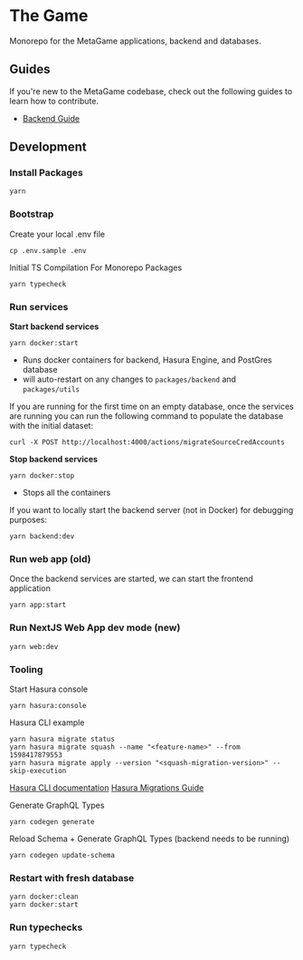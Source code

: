 # The Game

Monorepo for the MetaGame applications, backend and databases.

## Guides

If you're new to the MetaGame codebase, check out the following guides to learn how to contribute.

- [Backend Guide](guides/BACKEND.md)

## Development

### Install Packages

```shell script
yarn
```

### Bootstrap

Create your local .env file

```shell script
cp .env.sample .env
```

Initial TS Compilation For Monorepo Packages

```shell script
yarn typecheck
```

### Run services

**Start backend services**

```shell script
yarn docker:start
```

- Runs docker containers for backend, Hasura Engine, and PostGres database
- will auto-restart on any changes to `packages/backend` and `packages/utils`

If you are running for the first time on an empty database, once the services
are running you can run the following command to populate the database with
the initial dataset:

```shell script
curl -X POST http://localhost:4000/actions/migrateSourceCredAccounts
```

**Stop backend services**

```shell script
yarn docker:stop
```

- Stops all the containers

If you want to locally start the backend server (not in Docker) for debugging purposes:

```shell script
yarn backend:dev
```

### Run web app (old)

Once the backend services are started, we can start the frontend application

```shell script
yarn app:start
```

### Run NextJS Web App dev mode (new)

```shell script
yarn web:dev
```

### Tooling

Start Hasura console

```shell script
yarn hasura:console
```

Hasura CLI example

```shell script
yarn hasura migrate status
yarn hasura migrate squash --name "<feature-name>" --from 1598417879553
yarn hasura migrate apply --version "<squash-migration-version>" --skip-execution
```

[Hasura CLI documentation](https://hasura.io/docs/1.0/graphql/manual/hasura-cli/index.html)
[Hasura Migrations Guide](https://hasura.io/docs/1.0/graphql/manual/migrations/basics.html#migrations-basics)

Generate GraphQL Types

```shell script
yarn codegen generate
```

Reload Schema + Generate GraphQL Types (backend needs to be running)

```shell script
yarn codegen update-schema
```

### Restart with fresh database

```shell script
yarn docker:clean
yarn docker:start
```

### Run typechecks

```shell script
yarn typecheck
```
